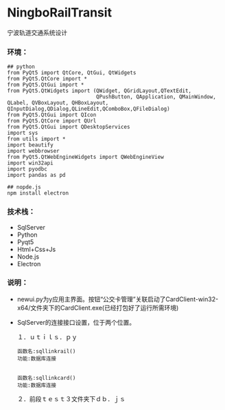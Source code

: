 # NingboRailTransit
宁波轨道交通系统设计

### 环境：

```
## python
from PyQt5 import QtCore, QtGui, QtWidgets
from PyQt5.QtCore import *
from PyQt5.QtGui import *
from PyQt5.QtWidgets import (QWidget, QGridLayout,QTextEdit,
                             QPushButton, QApplication, QMainWindow, QLabel, QVBoxLayout, QHBoxLayout, QInputDialog,QDialog,QLineEdit,QComboBox,QFileDialog)
from PyQt5.QtGui import QIcon
from PyQt5.QtCore import QUrl
from PyQt5.QtGui import QDesktopServices
import sys
from utils import *
import beautify
import webbrowser
from PyQt5.QtWebEngineWidgets import QWebEngineView
import win32api 
import pyodbc
import pandas as pd

## nopde.js
npm install electron

```



### 技术栈：

* SqlServer
* Python
* Pyqt5
* Html+Css+Js
* Node.js
* Electron 



###  说明：

* newui.py为y应用主界面。按钮“公交卡管理”关联启动了CardClient-win32-x64/文件夹下的CardClient.exe(已经打包好了运行所需环境)

* SqlServer的连接接口设置，位于两个位置。

  １．ｕｔｉｌｓ．ｐｙ

  ```
  函数名:sqllinkrail()
  功能:数据库连接
  
  
  函数名:sqllinkcard()
  功能:数据库连接
  
  ```

  ２．前段ｔｅｓｔ３文件夹下ｄｂ．ｊｓ

  


